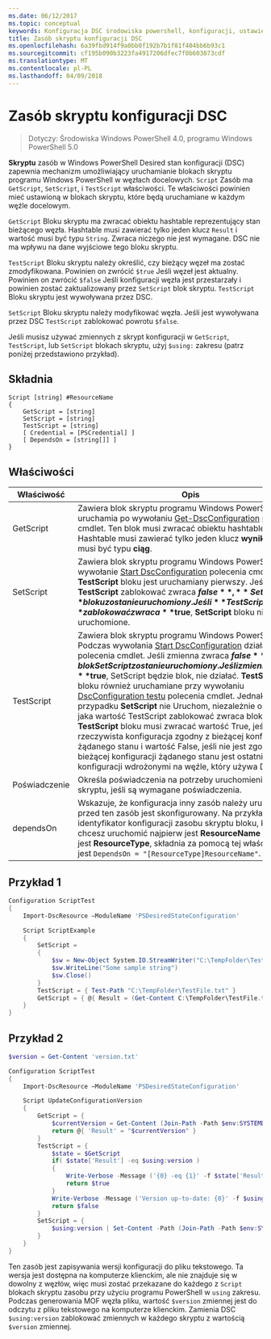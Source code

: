 ```yaml
---
ms.date: 06/12/2017
ms.topic: conceptual
keywords: Konfiguracja DSC środowiska powershell, konfiguracji, ustawienia
title: Zasób skryptu konfiguracji DSC
ms.openlocfilehash: 6a39fbd914f9a0bb0f192b7b1f81f404bb6b93c1
ms.sourcegitcommit: cf195b090b3223fa4917206dfec7f0b603873cdf
ms.translationtype: MT
ms.contentlocale: pl-PL
ms.lasthandoff: 04/09/2018
---
```

# <a name="dsc-script-resource"></a>Zasób skryptu konfiguracji DSC


> Dotyczy: Środowiska Windows PowerShell 4.0, programu Windows PowerShell 5.0

**Skryptu** zasób w Windows PowerShell Desired stan konfiguracji (DSC) zapewnia mechanizm umożliwiający uruchamianie blokach skryptu programu Windows PowerShell w węzłach docelowych. `Script` Zasób ma `GetScript`, `SetScript`, i `TestScript` właściwości. Te właściwości powinien mieć ustawioną w blokach skryptu, które będą uruchamiane w każdym węźle docelowym.

`GetScript` Bloku skryptu ma zwracać obiektu hashtable reprezentujący stan bieżącego węzła. Hashtable musi zawierać tylko jeden klucz `Result` i wartość musi być typu `String`. Zwraca niczego nie jest wymagane. DSC nie ma wpływu na dane wyjściowe tego bloku skryptu.

`TestScript` Bloku skryptu należy określić, czy bieżący węzeł ma zostać zmodyfikowana. Powinien on zwrócić `$true` Jeśli węzeł jest aktualny. Powinien on zwrócić `$false` Jeśli konfiguracji węzła jest przestarzały i powinien zostać zaktualizowany przez `SetScript` blok skryptu. `TestScript` Bloku skryptu jest wywoływana przez DSC.

`SetScript` Bloku skryptu należy modyfikować węzła. Jeśli jest wywoływana przez DSC `TestScript` zablokować powrotu `$false`.

Jeśli musisz używać zmiennych z skrypt konfiguracji w `GetScript`, `TestScript`, lub `SetScript` blokach skryptu, użyj `$using:` zakresu (patrz poniżej przedstawiono przykład).


## <a name="syntax"></a>Składnia

```
Script [string] #ResourceName
{
    GetScript = [string]
    SetScript = [string]
    TestScript = [string]
    [ Credential = [PSCredential] ]
    [ DependsOn = [string[]] ]
}
```

## <a name="properties"></a>Właściwości

|  Właściwość  |  Opis   |
|---|---|
| GetScript| Zawiera blok skryptu programu Windows PowerShell, który uruchamia po wywołaniu [Get-DscConfiguration](https://technet.microsoft.com/library/dn407379.aspx) polecenia cmdlet. Ten blok musi zwracać obiektu hashtable. Hashtable musi zawierać tylko jeden klucz **wynik** i wartość musi być typu **ciąg**.|
| SetScript| Zawiera blok skryptu programu Windows PowerShell. Gdy wywołanie [Start DscConfiguration](https://technet.microsoft.com/library/dn521623.aspx) polecenia cmdlet, **TestScript** bloku jest uruchamiany pierwszy. Jeśli **TestScript** zablokować zwraca **$false**, **SetScript** bloku zostanie uruchomiony. Jeśli **TestScript** zablokować zwraca **$true**, **SetScript** bloku nie zostaną uruchomione.|
| TestScript| Zawiera blok skryptu programu Windows PowerShell. Podczas wywołania [Start DscConfiguration](https://technet.microsoft.com/library/dn521623.aspx) działa ten blok polecenia cmdlet. Jeśli zmienna zwraca **$false**, blok SetScript zostanie uruchomiony. Jeśli zmienna zwraca **$true**, SetScript będzie blok, nie działać. **TestScript** bloku również uruchamiane przy wywołaniu [DscConfiguration testu](https://technet.microsoft.com/en-us/library/dn407382.aspx) polecenia cmdlet. Jednak w tym przypadku **SetScript** nie Uruchom, niezależnie od tego, jaka wartość TestScript zablokować zwraca bloku. **TestScript** bloku musi zwracać wartość True, jeśli rzeczywista konfiguracja zgodny z bieżącej konfiguracji żądanego stanu i wartość False, jeśli nie jest zgodny. (W bieżącej konfiguracji żądanego stanu jest ostatniej konfiguracji wdrożonymi na węźle, który używa DSC).|
| Poświadczenie| Określa poświadczenia na potrzeby uruchomienie tego skryptu, jeśli są wymagane poświadczenia.|
| dependsOn| Wskazuje, że konfiguracja inny zasób należy uruchomić przed ten zasób jest skonfigurowany. Na przykład jeśli identyfikator konfiguracji zasobu skryptu bloku, który chcesz uruchomić najpierw jest **ResourceName** i jej typ jest **ResourceType**, składnia za pomocą tej właściwości jest `DependsOn = "[ResourceType]ResourceName"`.

## <a name="example-1"></a>Przykład 1
```powershell
Configuration ScriptTest
{
    Import-DscResource –ModuleName 'PSDesiredStateConfiguration'

    Script ScriptExample
    {
        SetScript =
        {
            $sw = New-Object System.IO.StreamWriter("C:\TempFolder\TestFile.txt")
            $sw.WriteLine("Some sample string")
            $sw.Close()
        }
        TestScript = { Test-Path "C:\TempFolder\TestFile.txt" }
        GetScript = { @{ Result = (Get-Content C:\TempFolder\TestFile.txt) } }
    }
}
```

## <a name="example-2"></a>Przykład 2
```powershell
$version = Get-Content 'version.txt'

Configuration ScriptTest
{
    Import-DscResource –ModuleName 'PSDesiredStateConfiguration'

    Script UpdateConfigurationVersion
    {
        GetScript = {
            $currentVersion = Get-Content (Join-Path -Path $env:SYSTEMDRIVE -ChildPath 'version.txt')
            return @{ 'Result' = "$currentVersion" }
        }
        TestScript = {
            $state = $GetScript
            if( $state['Result'] -eq $using:version )
            {
                Write-Verbose -Message ('{0} -eq {1}' -f $state['Result'],$using:version)
                return $true
            }
            Write-Verbose -Message ('Version up-to-date: {0}' -f $using:version)
            return $false
        }
        SetScript = {
            $using:version | Set-Content -Path (Join-Path -Path $env:SYSTEMDRIVE -ChildPath 'version.txt')
        }
    }
}
```

Ten zasób jest zapisywania wersji konfiguracji do pliku tekstowego. Ta wersja jest dostępna na komputerze klienckim, ale nie znajduje się w dowolny z węzłów, więc musi zostać przekazane do każdego z `Script` blokach skryptu zasobu przy użyciu programu PowerShell w `using` zakresu. Podczas generowania MOF węzła pliku, wartość `$version` zmiennej jest do odczytu z pliku tekstowego na komputerze klienckim. Zamienia DSC `$using:version` zablokować zmiennych w każdego skryptu z wartością `$version` zmiennej.